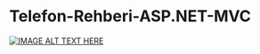 # Telefon-Rehberi-ASP.NET-MVC

[![IMAGE ALT TEXT HERE]()](https://www.youtube.com/watch?v=o6TENEJXTsI&t=39s)
